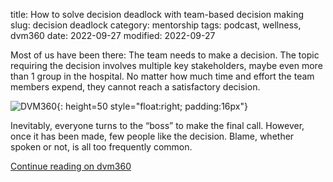 title: How to solve decision deadlock with team-based decision making
slug: decision deadlock
category: mentorship
tags: podcast, wellness, dvm360
date: 2022-09-27
modified: 2022-09-27

Most of us have been there: The team needs to make a decision. The topic requiring the decision involves multiple key stakeholders, maybe even more than 1 group in the hospital. No matter how much time and effort the team members expend, they cannot reach a satisfactory decision.

![DVM360](https://www.dvm360.com/dvm_new.png){: height=50 style="float:right; padding:16px"}

Inevitably, everyone turns to the “boss” to make the final call. However, once it has been made, few people like the decision. Blame, whether spoken or not, is all too frequently common.

[Continue reading on dvm360](https://www.dvm360.com/view/how-to-solve-decision-deadlock-with-team-based-decision-making)
